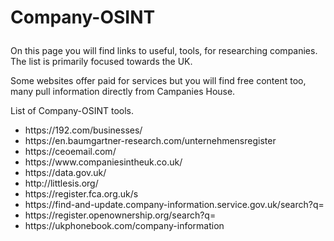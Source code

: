 # <p>Company-OSINT<p>
<p>On this page you will find links to useful, tools, for researching companies. The list is primarily focused towards the UK.</p> 
<p>Some websites offer paid for services but you will find free content too, many pull information directly from Campanies House.</p>
<p>List of Company-OSINT tools.</p>
<ul>
 <li>https://192.com/businesses/</li>
 <li>https://en.baumgartner-research.com/unternehmensregister</li>
 <li>https://ceoemail.com/</li>
 <li>https://www.companiesintheuk.co.uk/</li>
 <li>https://data.gov.uk/</li>
 <li>http://littlesis.org/</li>
 <li>https://register.fca.org.uk/s</li>
 <li>https://find-and-update.company-information.service.gov.uk/search?q=</li>
 <li>https://register.openownership.org/search?q=</li>
 <li>https://ukphonebook.com/company-information</li>
</ul>
